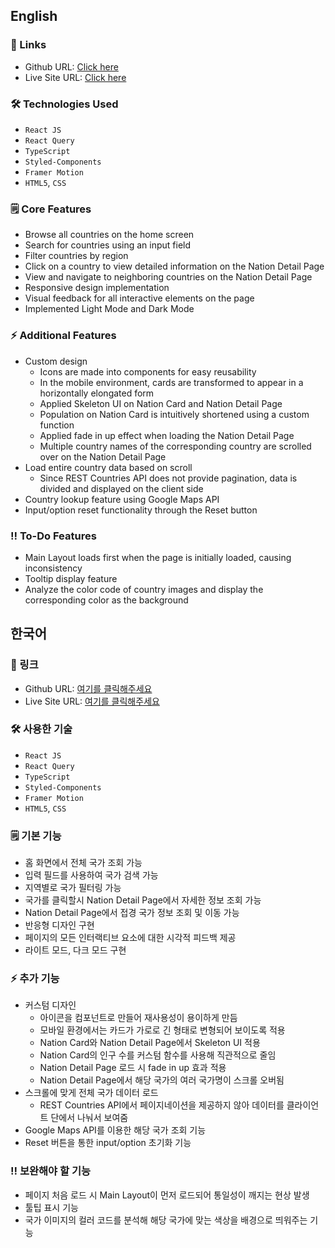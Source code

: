 ## English

### 🔗 Links

- Github URL: [Click here](https://github.com/tripkmin/countries)
- Live Site URL: [Click here](https://countries-tripkmin.vercel.app/)

### 🛠️ Technologies Used

- `React JS`
- `React Query`
- `TypeScript`
- `Styled-Components`
- `Framer Motion`
- `HTML5`, `CSS`

### 🗒️ Core Features

- Browse all countries on the home screen
- Search for countries using an input field
- Filter countries by region
- Click on a country to view detailed information on the Nation Detail Page
- View and navigate to neighboring countries on the Nation Detail Page
- Responsive design implementation
- Visual feedback for all interactive elements on the page
- Implemented Light Mode and Dark Mode

### ⚡ Additional Features

- Custom design
  - Icons are made into components for easy reusability
  - In the mobile environment, cards are transformed to appear in a horizontally elongated form
  - Applied Skeleton UI on Nation Card and Nation Detail Page
  - Population on Nation Card is intuitively shortened using a custom function
  - Applied fade in up effect when loading the Nation Detail Page
  - Multiple country names of the corresponding country are scrolled over on the Nation Detail Page
- Load entire country data based on scroll
  - Since REST Countries API does not provide pagination, data is divided and displayed on the client side
- Country lookup feature using Google Maps API
- Input/option reset functionality through the Reset button

### ‼️ To-Do Features

- Main Layout loads first when the page is initially loaded, causing inconsistency
- Tooltip display feature
- Analyze the color code of country images and display the corresponding color as the background

## 한국어

### 🔗 링크

- Github URL: [여기를 클릭해주세요](https://github.com/tripkmin/countries)
- Live Site URL: [여기를 클릭해주세요](https://countries-tripkmin.vercel.app/)

### 🛠️ 사용한 기술

- `React JS`
- `React Query`
- `TypeScript`
- `Styled-Components`
- `Framer Motion`
- `HTML5`, `CSS`

### 🗒️ 기본 기능

- 홈 화면에서 전체 국가 조회 가능
- 입력 필드를 사용하여 국가 검색 가능
- 지역별로 국가 필터링 가능
- 국가를 클릭할시 Nation Detail Page에서 자세한 정보 조회 가능
- Nation Detail Page에서 접경 국가 정보 조회 및 이동 가능
- 반응형 디자인 구현
- 페이지의 모든 인터랙티브 요소에 대한 시각적 피드백 제공
- 라이트 모드, 다크 모드 구현

### ⚡ 추가 기능

- 커스텀 디자인
  - 아이콘을 컴포넌트로 만들어 재사용성이 용이하게 만듬
  - 모바일 환경에서는 카드가 가로로 긴 형태로 변형되어 보이도록 적용
  - Nation Card와 Nation Detail Page에서 Skeleton UI 적용
  - Nation Card의 인구 수를 커스텀 함수를 사용해 직관적으로 줄임
  - Nation Detail Page 로드 시 fade in up 효과 적용
  - Nation Detail Page에서 해당 국가의 여러 국가명이 스크롤 오버됨
- 스크롤에 맞게 전체 국가 데이터 로드
  - REST Countries API에서 페이지네이션을 제공하지 않아 데이터를 클라이언트 단에서 나눠서 보여줌
- Google Maps API를 이용한 해당 국가 조회 기능
- Reset 버튼을 통한 input/option 초기화 기능

### ‼️ 보완해야 할 기능

- 페이지 처음 로드 시 Main Layout이 먼저 로드되어 통일성이 깨지는 현상 발생
- 툴팁 표시 기능
- 국가 이미지의 컬러 코드를 분석해 해당 국가에 맞는 색상을 배경으로 띄워주는 기능
